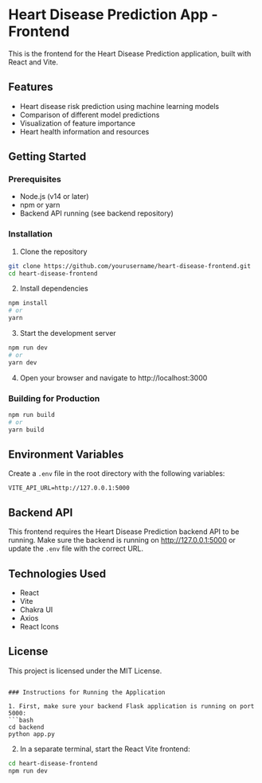 # Heart Disease Prediction App - Frontend

This is the frontend for the Heart Disease Prediction application, built with React and Vite.

## Features

- Heart disease risk prediction using machine learning models
- Comparison of different model predictions
- Visualization of feature importance
- Heart health information and resources

## Getting Started

### Prerequisites

- Node.js (v14 or later)
- npm or yarn
- Backend API running (see backend repository)

### Installation

1. Clone the repository
```bash
git clone https://github.com/yourusername/heart-disease-frontend.git
cd heart-disease-frontend
```

2. Install dependencies
```bash
npm install
# or
yarn
```

3. Start the development server
```bash
npm run dev
# or
yarn dev
```

4. Open your browser and navigate to http://localhost:3000

### Building for Production

```bash
npm run build
# or
yarn build
```

## Environment Variables

Create a `.env` file in the root directory with the following variables:

```
VITE_API_URL=http://127.0.0.1:5000
```

## Backend API

This frontend requires the Heart Disease Prediction backend API to be running. Make sure the backend is running on http://127.0.0.1:5000 or update the `.env` file with the correct URL.

## Technologies Used

- React
- Vite
- Chakra UI
- Axios
- React Icons

## License

This project is licensed under the MIT License.
```

### Instructions for Running the Application

1. First, make sure your backend Flask application is running on port 5000:
```bash
cd backend
python app.py
```

2. In a separate terminal, start the React Vite frontend:
```bash
cd heart-disease-frontend
npm run dev
